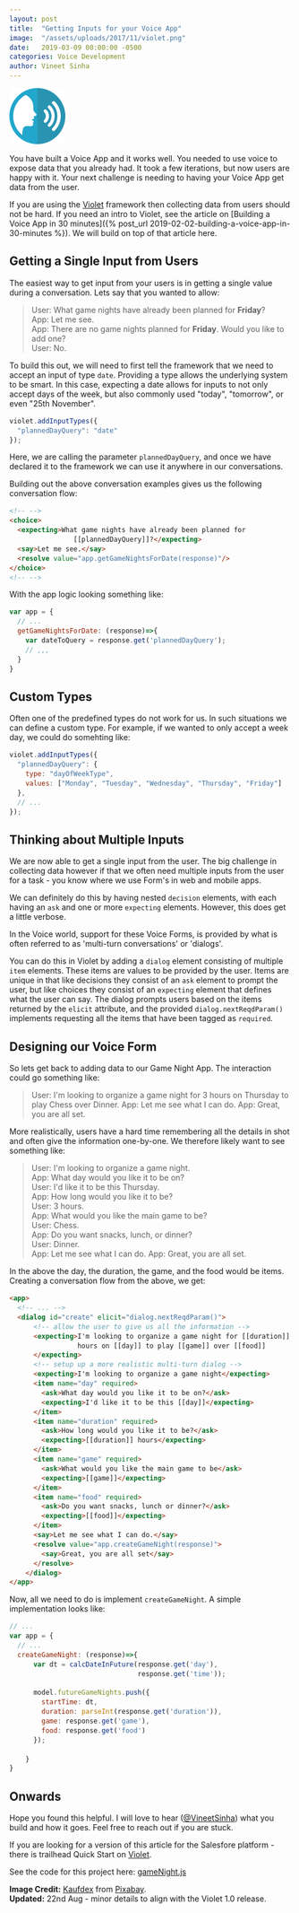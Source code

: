 ```yaml
---
layout: post
title:  "Getting Inputs for your Voice App"
image:  "/assets/uploads/2017/11/violet.png"
date:   2019-03-09 00:00:00 -0500
categories: Voice Development
author: Vineet Sinha
---
```

<img src="/assets/uploads/2019/03/speech-icon-2797263_200.png" alt="speak " width="100"/>

You have built a Voice App and it works well. You needed to use voice to expose data that you already had. It took a few iterations, but now users are happy with it. Your next challenge is needing to having your Voice App get data from the user.

If you are using the [Violet](https://helloviolet.ai/) framework then collecting data from users should not be hard. If you need an intro to Violet, see the article on [Building a Voice App in 30 minutes]({% post_url 2019-02-02-building-a-voice-app-in-30-minutes %}). We will build on top of that article here.<!--more-->


## Getting a Single Input from Users

The easiest way to get input from your users is in getting a single value during a conversation. Lets say that you wanted to allow:

> User: What game nights have already been planned for **Friday**?  
> App: Let me see.  
> App: There are no game nights planned for **Friday**. Would you like to add one?  
> User: No.

To build this out, we will need to first tell the framework that we need to accept an input of type `date`. Providing a type allows the underlying system to be smart. In this case, expecting a date allows for inputs to not only accept days of the week, but also commonly used "today", "tomorrow", or even "25th November".

```javascript
violet.addInputTypes({
  "plannedDayQuery": "date"
});
```

Here, we are calling the parameter `plannedDayQuery`, and once we have declared it to the framework we can use it anywhere in our conversations.

Building out the above conversation examples gives us the following conversation flow:

```html
<!-- -->
<choice>
  <expecting>What game nights have already been planned for
                [[plannedDayQuery]]?</expecting>
  <say>Let me see.</say>
  <resolve value="app.getGameNightsForDate(response)"/>
</choice>
<!-- -->
```

With the app logic looking something like:

```javascript
var app = {
  // ...
  getGameNightsForDate: (response)=>{
    var dateToQuery = response.get('plannedDayQuery');
    // ,,,
  }
}
```

## Custom Types

Often one of the predefined types do not work for us. In such situations we can define a custom type. For example, if we wanted to only accept a week day, we could do somehting like:

```javascript
violet.addInputTypes({
  "plannedDayQuery": {
    type: "dayOfWeekType",
    values: ["Monday", "Tuesday", "Wednesday", "Thursday", "Friday"]
  },
  // ...
});
```

## Thinking about Multiple Inputs

We are now able to get a single input from the user. The big challenge in collecting data however if that we often need multiple inputs from the user for a task - you know where we use Form's in web and mobile apps.

We can definitely do this by having nested `decision` elements, with each having an `ask` and one or more `expecting` elements. However, this does get a little verbose.

In the Voice world, support for these Voice Forms, is provided by what is often referred to as 'multi-turn conversations' or 'dialogs'.

You can do this in Violet by adding a `dialog` element  consisting of multiple `item` elements. These items are values to be provided by the user. Items are unique in that like decisions they consist of an `ask` element to prompt the user, but like choices they consist of an `expecting` element that defines what the user can say. The dialog prompts users based on the items returned by the `elicit` attribute, and the provided `dialog.nextReqdParam()` implements requesting all the items that have been tagged as `required`.

## Designing our Voice Form

So lets get back to adding data to our Game Night App. The interaction could go something like:

> User: I'm looking to organize a game night for 3 hours on Thursday to play Chess over Dinner.
> App: Let me see what I can do.
> App: Great, you are all set.

More realistically, users have a hard time remembering all the details in shot and often give the information one-by-one. We therefore likely want to see something like:

> User: I'm looking to organize a game night.  
> App: What day would you like it to be on?  
> User: I'd like it to be this Thursday.  
> App: How long would you like it to be?  
> User: 3 hours.  
> App: What would you like the main game to be?  
> User: Chess.  
> App: Do you want snacks, lunch, or dinner?  
> User: Dinner.  
> App: Let me see what I can do.
> App: Great, you are all set.

In the above the day, the duration, the game, and the food would be items. Creating a conversation flow from the above, we get:

```html
<app>
  <!-- ... -->
  <dialog id="create" elicit="dialog.nextReqdParam()">
      <!-- allow the user to give us all the information -->
      <expecting>I'm looking to organize a game night for [[duration]]
                 hours on [[day]] to play [[game]] over [[food]]
      </expecting>
      <!-- setup up a more realistic multi-turn dialog -->
      <expecting>I'm looking to organize a game night</expecting>
      <item name="day" required>
        <ask>What day would you like it to be on?</ask>
        <expecting>I'd like it to be this [[day]]</expecting>
      </item>
      <item name="duration" required>
        <ask>How long would you like it to be?</ask>
        <expecting>[[duration]] hours</expecting>
      </item>
      <item name="game" required>
        <ask>What would you like the main game to be</ask>
        <expecting>[[game]]</expecting>
      </item>
      <item name="food" required>
        <ask>Do you want snacks, lunch or dinner?</ask>
        <expecting>[[food]]</expecting>
      </item>
      <say>Let me see what I can do.</say>
      <resolve value="app.createGameNight(response)">
        <say>Great, you are all set</say>
      </resolve>
    </dialog>
</app>
```

Now, all we need to do is implement `createGameNight`. A simple implementation looks like:

```javascript
// ...
var app = {
  // ...
  createGameNight: (response)=>{
      var dt = calcDateInFuture(response.get('day'),
                                response.get('time'));

      model.futureGameNights.push({
        startTime: dt,
        duration: parseInt(response.get('duration')),
        game: response.get('game'),
        food: response.get('food')
      });

    }
}
```

## Onwards

Hope you found this helpful. I will love to hear ([@VineetSinha](https://twitter.com/VineetSinha)) what you build and how it goes. Feel free to reach out if you are stuck.

If you are looking for a version of this article for the Salesfore platform - there is trailhead Quick Start on [Violet](https://trailhead.salesforce.com/en/content/learn/projects/quickstart-violet).

See the code for this project here: [gameNight.js](https://github.com/vineet-sinha/violet-trailhead/blob/master/gameNight.js)

**Image Credit:** [Kaufdex](https://pixabay.com/users/Kaufdex-2137215/) from [Pixabay](https://pixabay.com/).  
**Updated:** 22nd Aug - minor details to align with the Violet 1.0 release.
